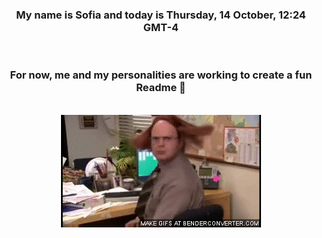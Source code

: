 


<div align="center">
<h3 >My name is Sofia and today is Thursday, 14 October, 12:24 GMT-4</h3><br>
<h3 >For now, me and my personalities are working to create a fun Readme 👋
</h3><br>
<img src='img/dwight.gif' alt='working...'/>
</div>
